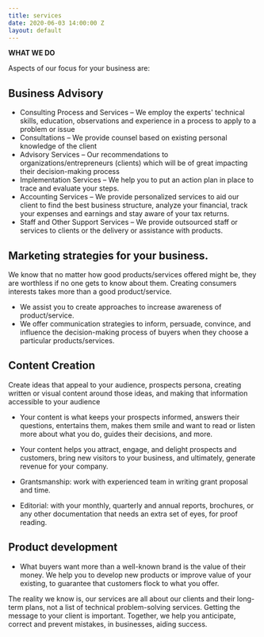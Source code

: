 ```yaml
---
title: services
date: 2020-06-03 14:00:00 Z
layout: default
---
```


**WHAT WE DO**

Aspects of our focus for your business are: 

## Business Advisory 

* Consulting Process and Services – We employ the experts' technical skills, education, observations and experience in a process to apply to a problem or issue 
* Consultations – We provide counsel based on existing personal knowledge of the client
* Advisory Services – Our recommendations to organizations/entrepreneurs (clients) which will be of great impacting their decision-making process
* Implementation Services – We help you to put an action plan in place to trace and evaluate your steps.
* Accounting Services – We provide personalized services to aid our client to find the best business structure, analyze your financial, track your expenses and earnings and stay aware of your tax returns. 
* Staff and Other Support Services – We provide outsourced staff or services to clients or the delivery or assistance with products.

## Marketing strategies for your business.

We know that no matter how good products/services offered might be, they are worthless if no one gets to know about them. Creating consumers interests takes more than a good product/service.

* We assist you to create approaches to increase awareness of product/service. 
* We offer communication strategies to inform, persuade, convince, and influence the decision-making process of buyers when they choose a particular products/services. 

## Content Creation

Create ideas that appeal to your audience, prospects persona, creating written or visual content around those ideas, and making that information accessible to your audience

* Your content is what keeps your prospects informed, answers their questions, entertains them, makes them smile and want to read or listen more about what you do, guides their decisions, and more. 

* Your content helps you attract, engage, and delight prospects and customers, bring new visitors to your business, and ultimately, generate revenue for your company.

* Grantsmanship: work with experienced team in writing grant proposal and time.

* Editorial: with your monthly, quarterly and annual reports, brochures, or any other documentation that needs an extra set of eyes, for proof reading. 

## Product development

* What buyers want more than a well-known brand is the value of their money. We help you to develop new products or improve value of your existing, to guarantee that customers flock to what you offer. 

The reality we know is, our services are all about our clients and their long-term plans, not a list of technical problem-solving services. Getting the message to your client is important.  Together, we help you anticipate, correct and prevent mistakes, in businesses, aiding success. 
